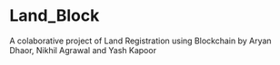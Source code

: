 # Land_Block
A colaborative project of Land Registration using Blockchain by Aryan Dhaor, Nikhil Agrawal and Yash Kapoor
